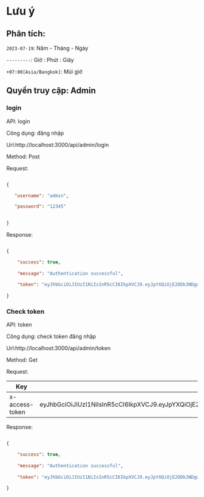 # Lưu ý

## Phân tích:

`2023-07-19`: Năm - Tháng - Ngày

`---------`: Giờ : Phút : Giây

`+07:00[Asia/Bangkok]`: Múi giờ


## Quyền truy cập: Admin

### login

API: login

Công dụng: đăng nhập

Url:http://localhost:3000/api/admin/login

Method: Post

Request:

```json

{

   "username": "admin",

   "password": "12345"
   

}

```

Response:

```json

{

    "success": true,
    
    "message": "Authentication successful",
    
    "token": "eyJhbGciOiJIUzI1NiIsInR5cCI6IkpXVCJ9.eyJpYXQiOjE2ODk3NDgwMjQsImV4cCI6MTY4OTc1MTYyNH0.UZkT4s3drmJKhEIps2s6LVEBdO7TwkQ_iW0jmgpNL5s"
    
}

```

### Check token

API: token

Công dụng: check token đăng nhập

Url:http://localhost:3000/api/admin/token

Method: Get

Request:

| Key              | Value         |
| ---------------- |-------------- |
| x-access-token   | eyJhbGciOiJIUzI1NiIsInR5cCI6IkpXVCJ9.eyJpYXQiOjE2ODk3NDgwMjQsImV4cCI6MTY4OTc1MTYyNH0.UZkT4s3drmJKhEIps2s6LVEBdO7TwkQ_iW0jmgpNL5s |

Response:

```json

{

    "success": true,
    
    "message": "Authentication successful",
    
    "token": "eyJhbGciOiJIUzI1NiIsInR5cCI6IkpXVCJ9.eyJpYXQiOjE2ODk3NDgwMjQsImV4cCI6MTY4OTc1MTYyNH0.UZkT4s3drmJKhEIps2s6LVEBdO7TwkQ_iW0jmgpNL5s"
    
}

```
